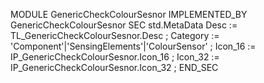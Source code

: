 MODULE GenericCheckColourSesnor IMPLEMENTED_BY  GenericCheckColourSesnor 
SEC std.MetaData
    Desc       := TL_GenericCheckColourSesnor.Desc ;
    Category   := 'Component'|'SensingElements'|'ColourSensor' ;
    Icon_16    := IP_GenericCheckColourSesnor.Icon_16 ;
    Icon_32    := IP_GenericCheckColourSesnor.Icon_32 ;
END_SEC
